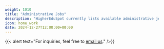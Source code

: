 ```yaml
---
weight: 1010
title: "Administrative Jobs"
description: "HigherEduSpot currently lists available administrative job opportunities."
icon: home_work
date: 2024-12-27T12:00:00+00:00
---
```


{{< alert text="For inquiries, feel free to [email us](mailto:support@highereduspot.com)." />}}